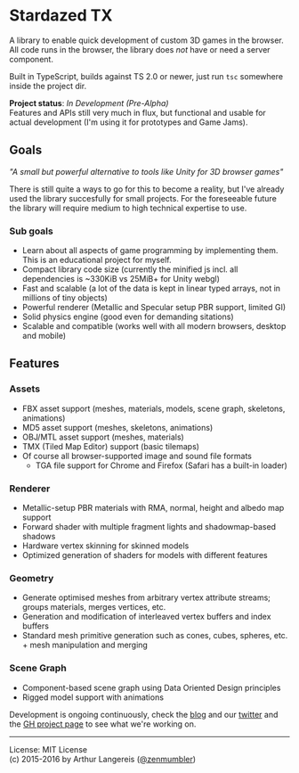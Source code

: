 Stardazed TX
============

A library to enable quick development of custom 3D games in the browser.<br>
All code runs in the browser, the library does *not* have or need a server component.

Built in TypeScript, builds against TS 2.0 or newer, just run `tsc` somewhere inside the project dir.

**Project status**: *In Development (Pre-Alpha)*<br>
Features and APIs still very much in flux, but functional and usable for actual development
(I'm using it for prototypes and Game Jams).

Goals
-----

_"A small but powerful alternative to tools like Unity for 3D browser games"_

There is still quite a ways to go for this to become a reality, but I've already used the library
succesfully for small projects. For the foreseeable future the library will require medium to high
technical expertise to use.

### Sub goals
- Learn about all aspects of game programming by implementing them. This is an educational project for myself.
- Compact library code size (currently the minified js incl. all dependencies is ~330KiB vs 25MiB+ for Unity webgl)
- Fast and scalable (a lot of the data is kept in linear typed arrays, not in millions of tiny objects)
- Powerful renderer (Metallic and Specular setup PBR support, limited GI)
- Solid physics engine (good even for demanding sitations)
- Scalable and compatible (works well with all modern browsers, desktop and mobile)

Features
--------

### Assets
- FBX asset support (meshes, materials, models, scene graph, skeletons, animations)
- MD5 asset support (meshes, skeletons, animations)
- OBJ/MTL asset support (meshes, materials)
- TMX (Tiled Map Editor) support (basic tilemaps)
- Of course all browser-supported image and sound file formats
  - TGA file support for Chrome and Firefox (Safari has a built-in loader)

### Renderer
- Metallic-setup PBR materials with RMA, normal, height and albedo map support
- Forward shader with multiple fragment lights and shadowmap-based shadows
- Hardware vertex skinning for skinned models
- Optimized generation of shaders for models with different features

### Geometry
- Generate optimised meshes from arbitrary vertex attribute streams; groups materials, merges vertices, etc.
- Generation and modification of interleaved vertex buffers and index buffers
- Standard mesh primitive generation such as cones, cubes, spheres, etc. + mesh manipulation and merging

### Scene Graph
- Component-based scene graph using Data Oriented Design principles
- Rigged model support with animations


Development is ongoing continuously, check the
[blog](http://blog.stardazed.club/) and our
[twitter](https://twitter.com/clubstardazed) and the
[GH project page](https://github.com/stardazed/stardazed-tx/projects/1)
to see what we're working on.

---

License: MIT License<br>
(c) 2015-2016 by Arthur Langereis ([@zenmumbler](https://twitter.com/zenmumbler))
